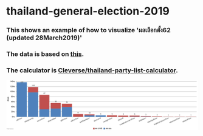 # thailand-general-election-2019
### This shows an example of how to visualize 'ผลเลือกตั้ง62 (updated 28March2019)'
### The data is based on [this](https://onedrive.live.com/view.aspx?resid=406535DF3742CCA3!69368&ithint=file%2cxlsx&authkey=!AI9_udED-i2k9Fo).
### The calculator is [Cleverse/thailand-party-list-calculator](https://github.com/Cleverse/thailand-party-list-calculator).

![Alt text](./images/Chart.png)
